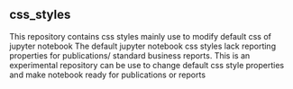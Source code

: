 ## css_styles

This repository contains css styles mainly use to modify default css of jupyter notebook
The default jupyter notebook css styles lack reporting properties for publications/
standard business reports. This is an experimental repository can be use to change
default css style properties and make notebook ready for publications or reports

